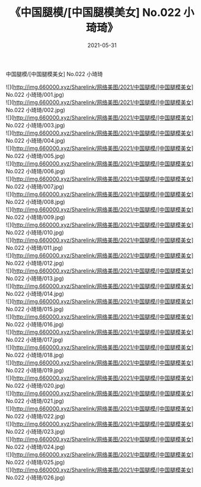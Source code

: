 ﻿---
layout: post
title:  《中国腿模/[中国腿模美女] No.022 小琦琦》
date:   2021-05-31
img: http://img.660000.xyz/Sharelink/网络美图/2021/中国腿模/[中国腿模美女] No.022 小琦琦/000.jpg
categories: [美女, 清纯, 唯美]
---

中国腿模/[中国腿模美女] No.022 小琦琦

 ![](http://img.660000.xyz/Sharelink/网络美图/2021/中国腿模/[中国腿模美女] No.022 小琦琦/001.jpg) <br>![](http://img.660000.xyz/Sharelink/网络美图/2021/中国腿模/[中国腿模美女] No.022 小琦琦/002.jpg) <br>![](http://img.660000.xyz/Sharelink/网络美图/2021/中国腿模/[中国腿模美女] No.022 小琦琦/003.jpg) <br>![](http://img.660000.xyz/Sharelink/网络美图/2021/中国腿模/[中国腿模美女] No.022 小琦琦/004.jpg) <br>![](http://img.660000.xyz/Sharelink/网络美图/2021/中国腿模/[中国腿模美女] No.022 小琦琦/005.jpg) <br>![](http://img.660000.xyz/Sharelink/网络美图/2021/中国腿模/[中国腿模美女] No.022 小琦琦/006.jpg) <br>![](http://img.660000.xyz/Sharelink/网络美图/2021/中国腿模/[中国腿模美女] No.022 小琦琦/007.jpg) <br>![](http://img.660000.xyz/Sharelink/网络美图/2021/中国腿模/[中国腿模美女] No.022 小琦琦/008.jpg) <br>![](http://img.660000.xyz/Sharelink/网络美图/2021/中国腿模/[中国腿模美女] No.022 小琦琦/009.jpg) <br>![](http://img.660000.xyz/Sharelink/网络美图/2021/中国腿模/[中国腿模美女] No.022 小琦琦/010.jpg) <br>![](http://img.660000.xyz/Sharelink/网络美图/2021/中国腿模/[中国腿模美女] No.022 小琦琦/011.jpg) <br>![](http://img.660000.xyz/Sharelink/网络美图/2021/中国腿模/[中国腿模美女] No.022 小琦琦/012.jpg) <br>![](http://img.660000.xyz/Sharelink/网络美图/2021/中国腿模/[中国腿模美女] No.022 小琦琦/013.jpg) <br>![](http://img.660000.xyz/Sharelink/网络美图/2021/中国腿模/[中国腿模美女] No.022 小琦琦/014.jpg) <br>![](http://img.660000.xyz/Sharelink/网络美图/2021/中国腿模/[中国腿模美女] No.022 小琦琦/015.jpg) <br>![](http://img.660000.xyz/Sharelink/网络美图/2021/中国腿模/[中国腿模美女] No.022 小琦琦/016.jpg) <br>![](http://img.660000.xyz/Sharelink/网络美图/2021/中国腿模/[中国腿模美女] No.022 小琦琦/017.jpg) <br>![](http://img.660000.xyz/Sharelink/网络美图/2021/中国腿模/[中国腿模美女] No.022 小琦琦/018.jpg) <br>![](http://img.660000.xyz/Sharelink/网络美图/2021/中国腿模/[中国腿模美女] No.022 小琦琦/019.jpg) <br>![](http://img.660000.xyz/Sharelink/网络美图/2021/中国腿模/[中国腿模美女] No.022 小琦琦/020.jpg) <br>![](http://img.660000.xyz/Sharelink/网络美图/2021/中国腿模/[中国腿模美女] No.022 小琦琦/021.jpg) <br>![](http://img.660000.xyz/Sharelink/网络美图/2021/中国腿模/[中国腿模美女] No.022 小琦琦/022.jpg) <br>![](http://img.660000.xyz/Sharelink/网络美图/2021/中国腿模/[中国腿模美女] No.022 小琦琦/023.jpg) <br>![](http://img.660000.xyz/Sharelink/网络美图/2021/中国腿模/[中国腿模美女] No.022 小琦琦/024.jpg) <br>![](http://img.660000.xyz/Sharelink/网络美图/2021/中国腿模/[中国腿模美女] No.022 小琦琦/025.jpg) <br>![](http://img.660000.xyz/Sharelink/网络美图/2021/中国腿模/[中国腿模美女] No.022 小琦琦/026.jpg) <br>